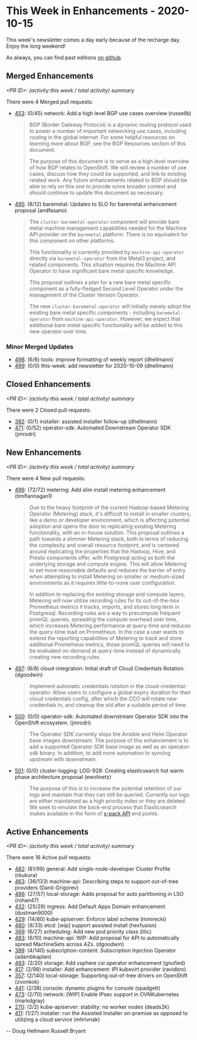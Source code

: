 # This Week in Enhancements - 2020-10-15

This week's newsletter comes a day early because of the recharge day. Enjoy the long weekend!

As always, you can find past editions [on github](https://github.com/openshift/enhancements/tree/master/this-week).

## Merged Enhancements

*&lt;PR ID&gt;: (activity this week / total activity) summary*

There were 4 Merged pull requests:

- [453](https://github.com/openshift/enhancements/pull/453): (0/45) network: Add a high level BGP use cases overview (russellb)

  > BGP (Border Gateway Protocol) is a dynamic routing protocol used to power a number of important networking use cases, including routing in the global internet.  For some helpful resources on learning more about BGP, see the BGP Resources section of this document.
  >
  > The purpose of this document is to serve as a high level overview of how BGP relates to OpenShift.  We will review a number of use cases, discuss how they could be supported, and link to existing related work.  Any future enhancements related to BGP should be able to rely on this one to provide some broader context and should continue to update this document as necessary.

- [495](https://github.com/openshift/enhancements/pull/495): (8/12) baremetal: Updates to SLO for baremetal enhancement proposal (andfasano)

  > The `cluster-baremetal-operator` component will provide bare metal machine management capabilities needed for the Machine API provider on the `baremetal` platform. There is no equivalent for this component on other platforms.
  >
  > This functionality is currently provided by `machine-api-operator` directly via `baremetal-operator` from the Metal3 project, and related components. This situation requires the Machine API Operator to have significant bare metal specific knowledge.
  >
  > This proposal outlines a plan for a new bare metal specific component as a fully-fledged Second Level Operator under the management of the Cluster Version Operator.
  >
  > The new `cluster-baremetal-operator` will initially merely adopt the existing bare metal specific components - including `baremetal-operator` from `machine-api-operator`. However, we expect that additional bare metal specific functionality will be added to this new operator over time.

### Minor Merged Updates

- [498](https://github.com/openshift/enhancements/pull/498): (6/6) tools:  improve formatting of weekly report (dhellmann)
- [499](https://github.com/openshift/enhancements/pull/499): (0/0) this-week: add newsletter for 2020-10-09 (dhellmann)

## Closed Enhancements

*&lt;PR ID&gt;: (activity this week / total activity) summary*

There were 2 Closed pull requests:

- [382](https://github.com/openshift/enhancements/pull/382): (0/1) installer: assisted installer follow-up (dhellmann)
- [471](https://github.com/openshift/enhancements/pull/471): (0/52) operator-sdk: Automated Downstream Operator SDK (jmrodri)

## New Enhancements

*&lt;PR ID&gt;: (activity this week / total activity) summary*

There were 4 New pull requests:

- [496](https://github.com/openshift/enhancements/pull/496): (72/72) metering: Add slim install metering enhancement (timflannagan1)

  > Due to the heavy footprint of the current Hadoop-based Metering Operator (Metering) stack, it's difficult to install in smaller clusters, like a demo or developer environment, which is affecting potential adoption and opens the door to replicating existing Metering functionality, with an in-house solution. This proposal outlines a path towards a slimmer Metering stack, both in terms of reducing the complexity and overall resource footprint, and is centered around replicating the properties that the Hadoop, Hive, and Presto components offer, with Postgresql acting as both the underlying storage and compute engine. This will allow Metering to set more reasonable defaults and reduces the barrier of entry when attempting to install Metering on smaller or medium-sized environments as it requires little-to-none user configuration.
  >
  > In addition to replacing the existing storage and compute layers, Metering will now utilize recording rules for its out-of-the-box Prometheus metrics it tracks, imports, and stores long term in Postgresql. Recording rules are a way to precompute frequent promQL queries, spreading the compute overhead over time, which increases Metering performance at query-time and reduces the query-time load on Prometheus. In the case a user wants to extend the reporting capabilities of Metering to track and store additional Prometheus metrics, those promQL queries will need to be evaluated on-demand at query-time instead of dynamically creating new recording rules.

- [497](https://github.com/openshift/enhancements/pull/497): (8/8) cloud-integration: Initial draft of Cloud Credentials Rotation. (dgoodwin)

  > Implement automatic credentials rotation in the cloud-credential-operator. Allow users to configure a global expiry duration for their cloud credentials config, after which the CCO will rotate new credentials in, and cleanup the old after a suitable period of time.

- [500](https://github.com/openshift/enhancements/pull/500): (0/0) operator-sdk: Automated downstream Operator SDK into the OpenShift ecosystem. (jmrodri)

  > The Operator SDK currently ships the Ansible and Helm Operator base images downstream. The purpose of this enhancement is to add a supported Operator SDK base image as well as an operator-sdk binary. In addition, to add more automation to syncing upstream with downstream.

- [501](https://github.com/openshift/enhancements/pull/501): (0/0) cluster-logging: LOG-928: Creating elasticsearch hot warm phase architecture proposal (ewolinetz)

  > The purpose of this is to increase the potential retention of our logs and maintain that they can still be queried. Currently our logs are either maintained as a high priority index or they are deleted. We seek to emulate the back-end process that Elasticsearch makes available in the form of [x-pack API](https://www.elastic.co/guide/en/elasticsearch/reference/6.8/index-lifecycle-management-api.html) end points.


## Active Enhancements

*&lt;PR ID&gt;: (activity this week / total activity) summary*

There were 16 Active pull requests:

- [482](https://github.com/openshift/enhancements/pull/482): (81/99) general: Add single-node-developer Cluster Profile (rkukura)
- [463](https://github.com/openshift/enhancements/pull/463): (36/133) machine-api: Describing steps to support out-of-tree providers (Danil-Grigorev)
- [486](https://github.com/openshift/enhancements/pull/486): (27/57) local-storage: Adds proposal for auto partitioning in LSO (rohan47)
- [432](https://github.com/openshift/enhancements/pull/432): (25/29) ingress: Add Default Apps Domain enhancement (dustman9000)
- [429](https://github.com/openshift/enhancements/pull/429): (14/80) kube-apiserver: Enforce label scheme (mmirecki)
- [480](https://github.com/openshift/enhancements/pull/480): (8/33) etcd: [wip] support assisted install (hexfusion)
- [369](https://github.com/openshift/enhancements/pull/369): (6/27) scheduling: Add new pod priority class (lilic)
- [483](https://github.com/openshift/enhancements/pull/483): (6/10) machine-api: WIP: Add proposal for API to automatically spread MachineSets across AZs. (dgoodwin)
- [389](https://github.com/openshift/enhancements/pull/389): (4/140) subscription-content: Subscription Injection Operator (adambkaplan)
- [493](https://github.com/openshift/enhancements/pull/493): (2/20) storage: Add vsphere csi operator enhancement (gnufied)
- [417](https://github.com/openshift/enhancements/pull/417): (2/98) installer: Add enhancement: IPI kubevirt provider (ravidbro)
- [357](https://github.com/openshift/enhancements/pull/357): (2/140) local-storage: Supporting out-of-tree drivers on OpenShift (zvonkok)
- [441](https://github.com/openshift/enhancements/pull/441): (2/38) console: dynamic plugins for console (spadgett)
- [473](https://github.com/openshift/enhancements/pull/473): (2/70) network: [WIP] Enable IPsec support in OVNKubernetes (markdgray)
- [270](https://github.com/openshift/enhancements/pull/270): (2/2) kube-apiserver: stability: no worker nodes (deads2k)
- [411](https://github.com/openshift/enhancements/pull/411): (1/27) installer: run the Assisted Installer on-premise as opposed to utilizing a cloud service (mhrivnak)

-- 
Doug Hellmann
Russell Bryant
